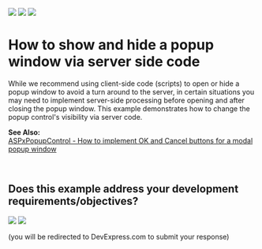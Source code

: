 <!-- default badges list -->
[![](https://img.shields.io/badge/Open_in_DevExpress_Support_Center-FF7200?style=flat-square&logo=DevExpress&logoColor=white)](https://supportcenter.devexpress.com/ticket/details/E499)
[![](https://img.shields.io/badge/📖_How_to_use_DevExpress_Examples-e9f6fc?style=flat-square)](https://docs.devexpress.com/GeneralInformation/403183)
[![](https://img.shields.io/badge/💬_Leave_Feedback-feecdd?style=flat-square)](#does-this-example-address-your-development-requirementsobjectives)
<!-- default badges end -->
# How to show and hide a popup window via server side code


<p>While we recommend using client-side code (scripts) to open or hide a popup window to avoid a turn around to the server, in certain situations you may need to implement server-side processing before opening and after closing the popup window. This example demonstrates how to change the popup control's visibility via server code.</p><p><strong>See Also:</strong><br />
<a href="https://www.devexpress.com/Support/Center/p/E493">ASPxPopupControl - How to implement OK and Cancel buttons for a modal popup window</a></p>

<br/>


<!-- feedback -->
## Does this example address your development requirements/objectives?

[<img src="https://www.devexpress.com/support/examples/i/yes-button.svg"/>](https://www.devexpress.com/support/examples/survey.xml?utm_source=github&utm_campaign=asp-net-web-forms-popup-change-visibility&~~~was_helpful=yes) [<img src="https://www.devexpress.com/support/examples/i/no-button.svg"/>](https://www.devexpress.com/support/examples/survey.xml?utm_source=github&utm_campaign=asp-net-web-forms-popup-change-visibility&~~~was_helpful=no)

(you will be redirected to DevExpress.com to submit your response)
<!-- feedback end -->
